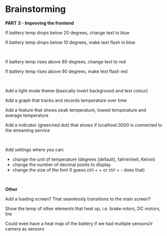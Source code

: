# Brainstorming

**PART 3 - Improving the frontend**

If battery temp drops below 20 degrees, change text to blue

If battery temp drops below 10 degrees, make text flash in blue
͏


͏

If battery temp rises above 80 degrees, change text to red

If battery temp rises above 90 degrees, make text flash red


͏




Add a light mode theme (basically invert background and text colour)

Add a graph that tracks and records temperature over time

Add a feature that shows peak temperature, lowest temperature and average temperature

Add a indicator (green/red dot) that shows if localhost:3000 is connected to the streaming service




͏

Add settings where you can:
- change the unit of temperature (degrees (default), fahrenheit, Kelvin)
- change the number of decimal points to display
- change the size of the font (I guess ctrl + + or ctrl + - does that)


͏


**Other**

Add a loading screen? That seamlessly transitions to the main screen?

Show the temp of other elements that heat up, i.e. brake rotors, DC motors, tire

Could even have a heat map of the battery if we had multiple sensors/ir camera as sensors
